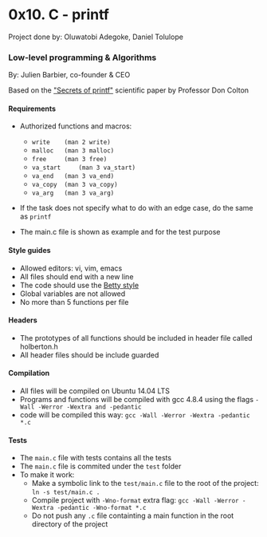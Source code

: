 # 0x10. C - printf

Project done by: Oluwatobi Adegoke, Daniel Tolulope
 
### Low-level programming & Algorithms

By: Julien Barbier, co-founder & CEO

Based on the ["Secrets of printf"](http://www.cypress.com/file/54761/download) scientific paper by Professor Don Colton

#### Requirements

* Authorized functions and macros:
	* `write 	(man 2 write)`
	* `malloc 	(man 3 malloc)`
	* `free 	(man 3 free)`
	* `va_start 	(man 3 va_start)`
	* `va_end 	(man 3 va_end)`
	* `va_copy 	(man 3 va_copy)`
	* `va_arg 	(man 3 va_arg)`

* If the task does not specify what to do with an edge case, do the same as `printf`
* The main.c file is shown as example and for the test purpose

#### Style guides
* Allowed editors: vi, vim, emacs
* All files should end with a new line
* The code should use the [Betty style](https://github.com/holbertonschool/Betty)
* Global variables are not allowed
* No more than 5 functions per file

#### Headers
* The prototypes of all functions should be included in header file called holberton.h
* All header files should be include guarded

#### Compilation
* All files will be compiled on Ubuntu 14.04 LTS
* Programs and functions will be compiled with gcc 4.8.4 using the flags `-Wall -Werror -Wextra and -pedantic`
* code will be compiled this way: `gcc -Wall -Werror -Wextra -pedantic *.c`

#### Tests
* The `main.c` file with tests contains all the tests
* The `main.c` file is commited under the `test` folder
* To make it work:
	* Make a symbolic link to the `test/main.c` file to the root of the project: `ln -s test/main.c .`
	* Compile project with `-Wno-format` extra flag: `gcc -Wall -Werror -Wextra -pedantic -Wno-format *.c`
	* Do not push any `.c` file containting a main function in the root directory of the project
